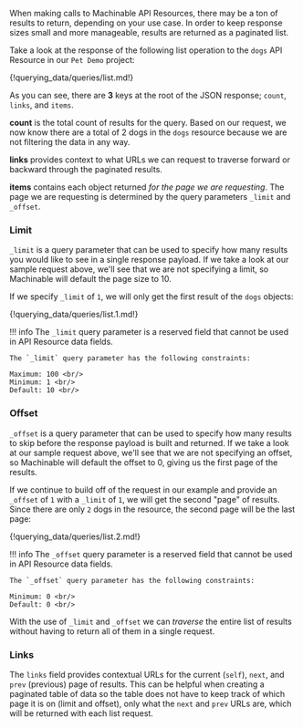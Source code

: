 When making calls to Machinable API Resources, there may be a ton of results to return, depending on your use case. In order to keep response sizes small and more manageable, results are returned as a paginated list.

Take a look at the response of the following list operation to the `dogs` API Resource in our `Pet Demo` project:

{!querying_data/queries/list.md!}

As you can see, there are **3** keys at the root of the JSON response; `count`, `links`, and `items`.

**count** is the total count of results for the query. Based on our request, we now know there are a total of 2 dogs in the `dogs` resource because we are not filtering the data in any way.

**links** provides context to what URLs we can request to traverse forward or backward through the paginated results.

**items** contains each object returned _for the page we are requesting_. The page we are requesting is determined by the query parameters `_limit` and `_offset`.

### Limit

`_limit` is a query parameter that can be used to specify how many results you would like to see in a single response payload. If we take a look at our sample request above, we'll see that we are not specifying a limit, so Machinable will default the page size to 10.

If we specify `_limit` of `1`, we will only get the first result of the `dogs` objects:

{!querying_data/queries/list.1.md!}

!!! info
    The `_limit` query parameter is a reserved field that cannot be used in API Resource data fields.

    The `_limit` query parameter has the following constraints:

    Maximum: 100 <br/>
    Minimum: 1 <br/>
    Default: 10 <br/>

### Offset

`_offset` is a query parameter that can be used to specify how many results to skip before the response payload is built and returned. If we take a look at our sample request above, we'll see that we are not specifying an offset, so Machinable will default the offset to 0, giving us the first page of the results.

If we continue to build off of the request in our example and provide an `_offset` of `1` with a `_limit` of `1`, we will get the second "page" of results. Since there are only `2` dogs in the resource, the second page will be the last page:

{!querying_data/queries/list.2.md!}

!!! info
    The `_offset` query parameter is a reserved field that cannot be used in API Resource data fields.

    The `_offset` query parameter has the following constraints:

    Minimum: 0 <br/>
    Default: 0 <br/>


With the use of `_limit` and `_offset` we can _traverse_ the entire list of results without having to return all of them in a single request.

### Links

The `links` field provides contextual URLs for the current (`self`), `next`, and `prev` (previous) page of results. This can be helpful when creating a paginated table of data so the table does not have to keep track of which page it is on (limit and offset), only what the `next` and `prev` URLs are, which will be returned with each list request.

<br/>